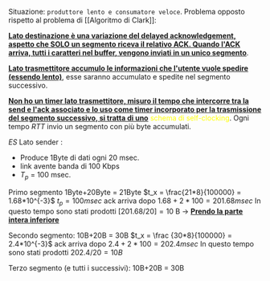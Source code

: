 Situazione: `produttore lento e consumatore veloce`. Problema opposto rispetto al problema di [[Algoritmo di Clark]]:

<b><u>Lato destinazione è una variazione del delayed acknowledgement, aspetto che SOLO un segmento riceva il relativo ACK. Quando l'ACK arriva, tutti i caratteri nel buffer, vengono inviati in un unico segmento</u></b>.

<b><u>Lato trasmettitore accumulo le informazioni che l'utente vuole spedire (essendo lento)</u></b>, esse saranno accumulato e spedite nel segmento successivo. 

<b><u>Non ho un timer lato trasmettitore, misuro il tempo che intercorre tra la send e l'ack associato e lo uso come timer incorporato per la trasmissione del segmento successivo, si tratta di uno</u></b> <span style=color:yellow>schema di self-clocking</span>. Ogni tempo $RTT$ invio un segmento con più byte accumulati. 

*ES*
Lato sender :
- Produce 1Byte di dati ogni 20 msec. 
- link avente banda di 100 Kbps 
- $T_p$ = 100 msec. 

Primo segmento 1Byte+20Byte = 21Byte
$t_x = \frac{21*8}{100000} = 1.68*10^{-3}$
$t_p= 100msec$
ack arriva dopo $1.68+2* 100 = 201.68msec$
In questo tempo sono stati prodotti $[201.68/20] = 10$ B -> <b><u>Prendo la parte intera inferiore</u></b>

Secondo segmento: 10B+20B = 30B
$t_x = \frac {30*8}{100000} = 2.4*10^{-3}$
ack arriva dopo $2.4 + 2*100 = 202.4msec$
In questo tempo sono stati prodotti $202.4/20 = 10B$

Terzo segmento (e tutti i successivi): 10B+20B = 30B